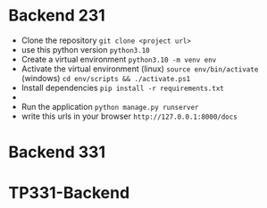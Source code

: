 # Backend 231


-   Clone the repository `git clone <project url>`
-   use this python version `python3.10`
-   Create a virtual environment `python3.10 -m venv env`
-   Activate the virtual environment (linux) `source env/bin/activate`
                                      (windows) `cd env/scripts && ./activate.ps1`
-   Install dependencies `pip install -r requirements.txt`
-   
-   Run the application `python manage.py runserver`
-   write this urls in your browser `http://127.0.0.1:8000/docs`

#  Backend 331

# TP331-Backend
